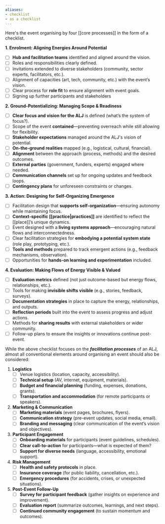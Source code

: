 ```yaml
---
aliases:
- checklist
- as a checklist
---
```


Here's the event organising by four [[core processes]] in the form of a checklist. 

**1. Enrolment: Aligning Energies Around Potential**

- [ ] **Hub and facilitation teams** identified and aligned around the vision. 
- [ ] Roles and responsibilities clearly defined. 
- [ ] Invitations extended to diverse stakeholders (community, sector experts, facilitators, etc.). 
- [ ] Alignment of capacities (art, tech, community, etc.) with the event’s vision. 
- [ ] Clear process for **role fit** to ensure alignment with event goals. 
- [ ] Signing up further participants and stakeholders

**2. Ground-Potentializing: Managing Scope & Readiness**

- [ ] **Clear focus and vision for the ALJ** is defined (what’s the system of focus?).
- [ ] Scope of the event **contained**—preventing overreach while still allowing for flexibility.
- [ ] **Stakeholder expectations** managed around the ALJ's vision of potential.
- [ ] **On-the-ground realities** mapped (e.g., logistical, cultural, financial).
- [ ] **Alignment** between the approach (process, methods) and the desired outcomes.
- [ ] **External parties** (government, funders, experts) engaged where needed.
- [ ] **Communication channels** set up for ongoing updates and feedback loops.
- [ ] **Contingency plans** for unforeseen constraints or changes.

**3. Action: Designing for Self-Organizing Emergence**

- [ ] Facilitation design that **supports self-organization**—ensuring autonomy while maintaining focus.
- [ ] **Context-specific [[practice|practices]]** are identified to reflect the [[place]]’s unique dynamics.
- [ ] Event designed with a **living systems approach**—encouraging natural flows and interconnectedness.
- [ ] Clear facilitation strategies for **embodying a potential system state** (role play, prototyping, etc.).
- [ ] **Tools and methods** prepared to track emergent actions (e.g., feedback mechanisms, observation).
- [ ] Opportunities for **hands-on learning and experimentation** included.

**4. Evaluation: Making Flows of Energy Visible & Valued**

- [ ] **Evaluation metrics** defined (not just outcome-based but energy flows, relationships, etc.).
- [ ] Tools for making **invisible shifts visible** (e.g., stories, feedback, surveys).
- [ ] **Documentation strategies** in place to capture the energy, relationships, and outputs.
- [ ] **Reflection periods** built into the event to assess progress and adjust actions.
- [ ] Methods for **sharing results** with external stakeholders or wider community.
- [ ] Follow-up plans to ensure the insights or innovations continue post-event.

While the above checklist focuses on the ***facilitation processes*** of an ALJ, almost all conventional elements around organising an event should also be considered:

1. **Logistics**
    - [ ]  Venue logistics (location, capacity, accessibility).
    - [ ]  **Technical setup** (AV, internet, equipment, materials).
    - [ ]  **Budget and financial planning** (funding, expenses, donations, grants).
    - [ ]  **Transportation and accommodation** (for remote participants or speakers).

2. **Marketing & Communication**
    - [ ]  **Marketing materials** (event pages, brochures, flyers).
    - [ ]  **Communication strategy** (pre-event updates, social media, email).
    - [ ]  **Branding and messaging** (clear communication of the event’s vision and objectives).

3. **Participant Engagement**
    - [ ]  **Onboarding materials** for participants (event guidelines, schedules).
    - [ ]  **Clear call-to-action** for participants—what is expected of them?
    - [ ]  **Support for diverse needs** (language, accessibility, emotional support).

4. **Risk Management** 
    - [ ]  **Health and safety protocols** in place.
    - [ ]  **Insurance coverage** (for public liability, cancellation, etc.).
    - [ ]  **Emergency procedures** (for accidents, crises, or unexpected situations).

5. **Post-Event Follow-Up** 
    - [ ]  **Survey for participant feedback** (gather insights on experience and improvement).
    - [ ]  **Evaluation report** (summarize outcomes, learnings, and next steps).
    - [ ]  **Continued community engagement** (to sustain momentum and outcomes).